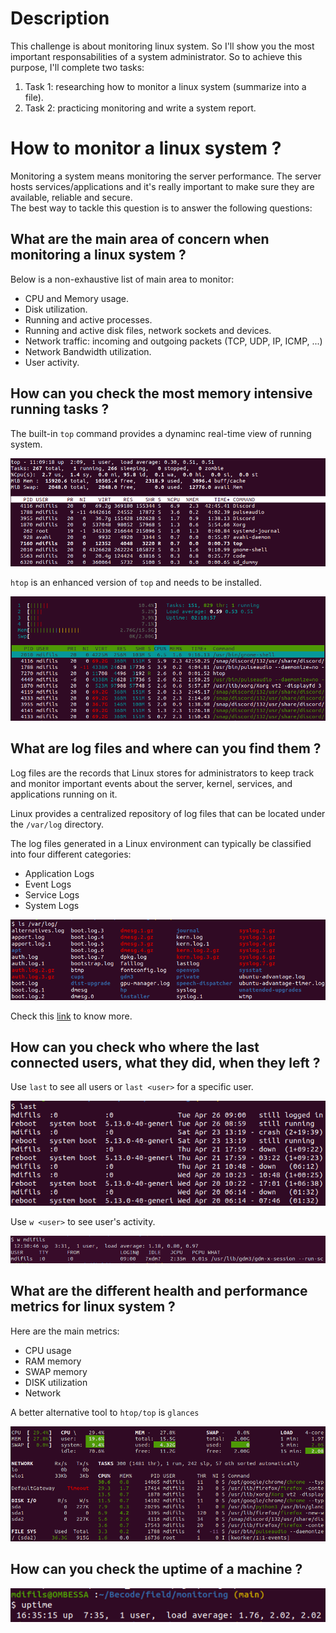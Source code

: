 # Description

This challenge is about monitoring linux system. So I'll show you the most important responsabilities of a system administrator. So to achieve this purpose, I'll complete two tasks:

1. Task 1: researching how to monitor a linux system (summarize into a file).
2. Task 2: practicing monitoring and write a system report.

# How to monitor a linux system ?

Monitoring a system means monitoring the server performance. The server hosts
services/applications and it's really important to make sure they are available,
reliable and secure.  
The best way to tackle this question is to answer the following questions:

## What are the main area of concern when monitoring a linux system ?

Below is a non-exhaustive list of main area to monitor:

- CPU and Memory usage.
- Disk utilization.
- Running and active processes.
- Running and active disk files, network sockets and devices.
- Network traffic: incoming and outgoing packets (TCP, UDP, IP, ICMP, ...)
- Network Bandwidth utilization.
- User activity.

## How can you check the most memory intensive running tasks ?

The built-in `top` command provides a dynaminc real-time view of running system.

![top](images/top.png)

`htop` is an enhanced version of `top` and needs to be installed.

![htop](images/htop.png)

## What are log files and where can you find them ?

Log files are the records that Linux stores for administrators to keep track and monitor important events about the server, kernel, services, and applications running on it.

Linux provides a centralized repository of log files that can be located under the `/var/log` directory.

The log files generated in a Linux environment can typically be classified into four different categories:

- Application Logs
- Event Logs
- Service Logs
- System Logs

![log](images/log.png)

Check this [link](https://www.eurovps.com/blog/important-linux-log-files-you-must-be-monitoring/) to know more.

## How can you check who where the last connected users, what they did, when they left ?

Use `last` to see all users or `last <user>` for a specific user.

![users](images/last_login.png)

Use `w <user>` to see user's activity.

![activity](images/user_activity.png)

## What are the different health and performance metrics for linux system ?

Here are the main metrics:

- CPU usage
- RAM memory
- SWAP memory
- DISK utilization
- Network

A better alternative tool to `htop/top` is `glances`

![glances](images/health_metrics.png)

## How can you check the uptime of a machine ?

![uptime](images/uptime.png)